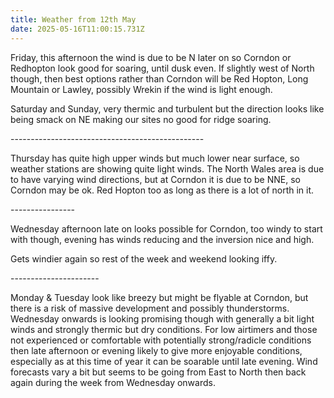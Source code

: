 ```yaml
---
title: Weather from 12th May
date: 2025-05-16T11:00:15.731Z
---
```

Friday, this afternoon the wind is due to be N later on so Corndon or Redhopton look good for soaring, until dusk even.  If slightly west of North though, then best options rather than Corndon will be Red Hopton, Long Mountain or Lawley, possibly Wrekin if the wind is light enough.

Saturday and Sunday, very thermic and turbulent but the direction looks like being smack on NE making our sites no good for ridge soaring.

\------------------------------------------------

Thursday has quite high upper winds but much lower near surface, so weather stations are showing quite light winds.  The North Wales area is due to have varying wind directions, but at Corndon it is due to be NNE, so Corndon may be ok.  Red Hopton too as long as there is a lot of north in it.

\----------------

Wednesday afternoon late on looks possible for Corndon, too windy to start with though, evening has winds reducing and the inversion nice and high.

Gets windier again so rest of the week and weekend looking iffy.

\----------------------

Monday & Tuesday look like breezy but might be flyable at Corndon, but there is a risk of massive development and possibly thunderstorms.  Wednesday onwards is looking promising though with generally a bit light winds and strongly thermic but dry conditions.  For low airtimers and those not experienced or comfortable with potentially strong/radicle conditions then late afternoon or evening likely to give more enjoyable conditions, especially as at this time of year it can be soarable until late evening.  Wind forecasts vary a bit but seems to be going from East to North then back again during the week from Wednesday onwards.